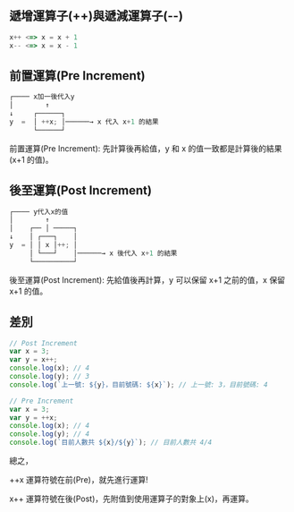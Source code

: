 
## 遞增運算子(++)與遞減運算子(--)

```javascript
x++ <=> x = x + 1
x-- <=> x = x - 1
```

## 前置運算(Pre Increment)

```javascript
┌──── x加一後代入y
│        ↑
↓     ┌──────┐
y  =  │ ++x; │──────→ x 代入 x+1 的結果
      └──────┘
```

前置運算(Pre Increment): 先計算後再給值，y 和 x 的值一致都是計算後的結果(x+1 的值)。

## 後至運算(Post Increment)

```javascript
┌──── y代入x的值
│        ↑
│    ┌── │ ─────┐
↓    │ ┌───┐    │
y  = │ │ x │++; │
     │ └───┘    │──────→ x 後代入 x+1 的結果
     └──────────┘
```

後至運算(Post Increment): 先給值後再計算，y 可以保留 x+1 之前的值，x 保留 x+1 的值。

## 差別

```javascript
// Post Increment
var x = 3;
var y = x++;
console.log(x); // 4
console.log(y); // 3
console.log(`上一號: ${y}，目前號碼: ${x}`); // 上一號: 3，目前號碼: 4

// Pre Increment
var x = 3;
var y = ++x;
console.log(x); // 4
console.log(y); // 4
console.log(`目前人數共 ${x}/${y}`); // 目前人數共 4/4
```

總之，

++x 運算符號在前(Pre)，就先進行運算!

x++ 運算符號在後(Post)，先附值到使用運算子的對象上(x)，再運算。
